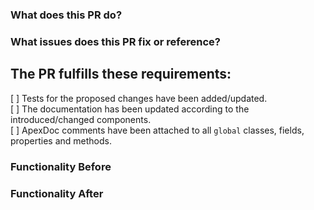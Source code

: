 ### What does this PR do?

<Summary>

### What issues does this PR fix or reference?

<Insert GitHub Issue Link>

## The PR fulfills these requirements:

[ ] Tests for the proposed changes have been added/updated.  
[ ] The documentation has been updated according to the introduced/changed components.  
[ ] ApexDoc comments have been attached to all `global` classes, fields, properties and methods.

### Functionality Before

<Summary>

### Functionality After

<Summary>
